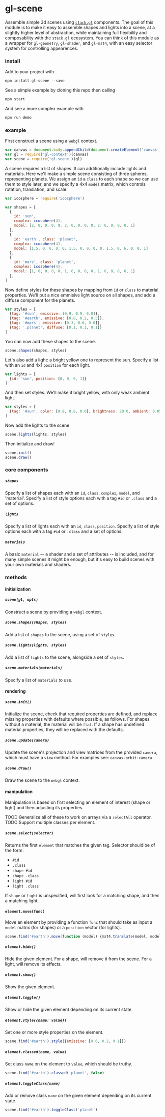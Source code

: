 # gl-scene

Assemble simple 3d scenes using [`stack.gl`](http://stack.gl) components. The goal of this module is to make it easy to assemble shapes and lights into a scene, at a slightly higher level of abstraction, while maintaining full flexibility and composability with the `stack.gl` ecosystem. You can think of this module as a wrapper for `gl-geometry`, `gl-shader`, and `gl-mat4`, with an easy selector system for controlling appearences.

### install

Add to your project with

```javascript
npm install gl-scene --save
```

See a simple example by cloning this repo then calling

```javascript
npm start
```

And see a more complex example with

```javascript
npm run demo
```

### example

First construct a scene using a `webgl` context.

```javascript
var canvas = document.body.appendChild(document.createElement('canvas'))
var gl = require('gl-context')(canvas)
var scene = require('gl-scene')(gl)
```

A scene requires a list of shapes. It can additionally include lights and materials. Here we'll make a simple scene consisting of three spheres, representing planets. We assign an `id` a `class` to each shape so we can use them to style later, and we specify a 4x4 `model` matrix, which controls rotation, translation, and scale.

```javascript
var icosphere = require('icosphere')

var shapes = [
  {
    id: 'sun',
    complex: icosphere(4),
    model: [2, 0, 0, 0, 0, 2, 0, 0, 0, 0, 2, 0, 0, 0, 0, 1]
  },
  {
    id: 'earth', class: 'planet',
    complex: icosphere(4),
    model: [1.5, 0, 0, 0, 0, 1.5, 0, 0, 0, 0, 1.5, 0, 6, 0, 0, 1]
  },
  {
    id: 'mars', class: 'planet',
    complex: icosphere(4),
    model: [1, 0, 0, 0, 0, 1, 0, 0, 0, 0, 1, 0, 0, 8, 0, 1]
  },
]
```

Now define styles for these shapes by mapping from `id` or `class` to material properties. We'll put a nice emmisive light source on all shapes, and add a diffuse component for the planets.

```javascript
var styles = [
  {tag: '#sun', emissive: [0.9, 0.9, 0.0]},
  {tag: '#earth', emissive: [0.0, 0.2, 0.5]},
  {tag: '#mars', emissive: [0.3, 0.0, 0.0]},
  {tag: '.planet', diffuse: [0.1, 0.1, 0.1]}
]
```

You can now add these shapes to the scene.

```javascript
scene.shapes(shapes, styles)
```

Let's also add a light: a bright yellow one to represent the sun. Specify a list with an `id` and 4x1 `position` for each light.

```javascript
var lights = [
  {id: 'sun', position: [0, 0, 0, 1]}
]
```

And then set styles. We'll make it bright yellow, with only weak ambient light.

```javascript
var styles = [
  {tag: '#sun', color: [0.8, 0.8, 0.0], brightness: 20.0, ambient: 0.05, attenuation: 0.01}
]
```

Now add the lights to the scene

```javascript
scene.lights(lights, styles)
```

Then initialize and draw!

```javascript
scene.init()
scene.draw()
```

### core components

##### `shapes`

Specify a list of shapes each with an `id`, `class`, `complex`, `model`, and 'material'.
Specify a list of style options each with a tag `#id` or `.class` and a set of options.

##### `lights`

Specify a list of lights each with an `id`, `class`, `position`.
Specify a list of style options each with a tag `#id` or `.class` and a set of options.

##### `materials`

A basic `material` -- a shader and a set of attributes -- is included, and for many simple scenes it might be enough, but it's easy to build scenes with your own materials and shaders.

### methods

#### initialization

##### `scene(gl, opts)`

Construct a scene by providing a `webgl` context.

##### `scene.shapes(shapes, styles)`

Add a list of `shapes` to the scene, using a set of `styles`.

##### `scene.lights(lights, styles)`

Add a list of `lights` to the scene, alongside a set of `styles`.

##### `scene.materials(materials)`

Specify a list of `materials` to use.

#### rendering

##### `scene.init()`

Initialize the scene, check that required properties are defined, and replace missing properties with defaults where possible, as follows. For shapes without a material, the material will be `flat`. If a shape has undefined material properties, they will be replaced with the defaults.

##### `scene.update(camera)`

Update the scene's projection and view matrices from the provided `camera`, which must have a `view` method. For examples see: `canvas-orbit-camera`

##### `scene.draw()`

Draw the scene to the `webgl` context.

#### manipulation

Manipulation is based on first selecting an element of interest (shape or light) and then adjusting its properties.

TOOD Generalize all of these to work on arrays via a `selectAll` operator.
TODO Support multiple classes per element.

##### `scene.select(selector)`

Returns the first `element` that matches the given tag. Selector should be of the form:
- `#id`
- `.class`
- `shape #id` 
- `shape .class`
- `light #id`
- `light .class`

If `shape` or `light` is unspecified, will first look for a matching shape, and then a matching light.

#### `element.move(func)`

Move an element by providing a function `func` that should take as input a `model` matrix (for shapes) or a `position` vector (for lights).

```javascript
scene.find('#earth').move(function (model) {mat4.translate(model, model, [0, 5, 0])})
```

##### `element.hide()`

Hide the given element. For a shape, will remove it from the scene. For a light, will remove its effects.

##### `element.show()`

Show the given element.

##### `element.toggle()`

Show or hide the given element depending on its current state.

##### `element.style({name: value})`

Set one or more style properties on the element.

```javascript
scene.find('#earth').style({emissive: [0.6, 0.2, 0.1]})
```

##### `element.classed(name, value)`

Set class `name` on the element to `value`, which should be truthy.

```javascript
scene.find('#earth').classed('planet', false)
```

##### `element.toggleClass(name)`

Add or remove class `name` on the given element depending on its current state.

```javascript
scene.find('#earth').toggleClass('planet')
```


